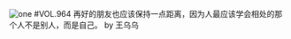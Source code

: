 ![one](http://image.wufazhuce.com/FjyjxXfMRQ0LK4xjxYxaRv9CRx6g)
#VOL.964
再好的朋友也应该保持一点距离，因为人最应该学会相处的那个人不是别人，而是自己。 by 王乌乌
